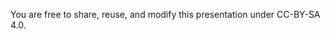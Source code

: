 <!-- .slide: data-background-image="images/by-sa.svg" data-background-size="contain" -->

You are free to share, reuse, and modify this presentation under
CC-BY-SA 4.0.
